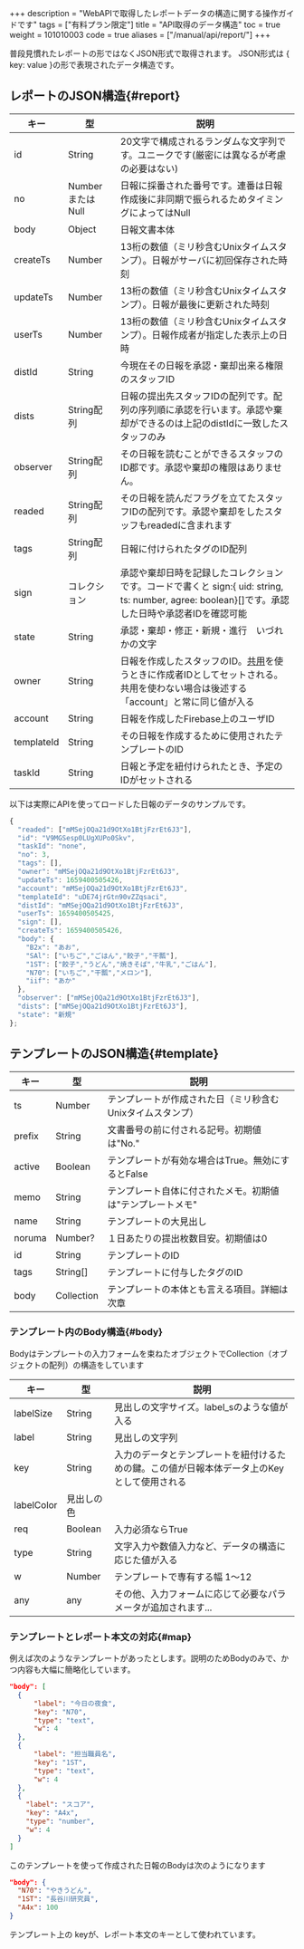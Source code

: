 +++
description = "WebAPIで取得したレポートデータの構造に関する操作ガイドです"
tags = ["有料プラン限定"]
title = "API取得のデータ構造"
toc = true
weight = 101010003
code = true
aliases = ["/manual/api/report/"]
+++

普段見慣れたレポートの形ではなくJSON形式で取得されます。
JSON形式は { key: value }の形で表現されたデータ構造です。

## レポートのJSON構造{#report}

|キー|型|説明|
|---|---|---|
|id|String|20文字で構成されるランダムな文字列です。ユニークです(厳密には異なるが考慮の必要はない)|
|no|NumberまたはNull|日報に採番された番号です。連番は日報作成後に非同期で振られるためタイミングによってはNull|
|body|Object|日報文書本体|
|createTs|Number|13桁の数値（ミリ秒含むUnixタイムスタンプ）。日報がサーバに初回保存された時刻|
|updateTs|Number|13桁の数値（ミリ秒含むUnixタイムスタンプ）。日報が最後に更新された時刻|
|userTs|Number|13桁の数値（ミリ秒含むUnixタイムスタンプ）。日報作成者が指定した表示上の日時|
|distId|String|今現在その日報を承認・棄却出来る権限のスタッフID|
|dists|String配列|日報の提出先スタッフIDの配列です。配列の序列順に承認を行います。承認や棄却ができるのは上記のdistIdに一致したスタッフのみ|
|observer|String配列|その日報を読むことができるスタッフのID郡です。承認や棄却の権限はありません。|
|readed|String配列|その日報を読んだフラグを立てたスタッフIDの配列です。承認や棄却をしたスタッフもreadedに含まれます|
|tags|String配列|日報に付けられたタグのID配列|
|sign|コレクション|承認や棄却日時を記録したコレクションです。コードで書くと sign:{ uid: string, ts: number, agree: boolean}[]です。承認した日時や承認者IDを確認可能|
|state|String|承認・棄却・修正・新規・進行　いづれかの文字|
|owner|String|日報を作成したスタッフのID。[共用](/docs/manual/initial-setting/staff-local/share/)を使うときに作成者IDとしてセットされる。共用を使わない場合は後述する「account」と常に同じ値が入る|
|account|String|日報を作成したFirebase上のユーザID|
|templateId|String|その日報を作成するために使用されたテンプレートのID|
|taskId|String|日報と予定を紐付けられたとき、予定のIDがセットされる|

以下は実際にAPIを使ってロードした日報のデータのサンプルです。

```javascript
{
  "readed": ["mMSejOQa21d9OtXo1BtjFzrEt6J3"],
  "id": "V9MGSesp0LUgXUPo0Skv",
  "taskId": "none",
  "no": 3,
  "tags": [],
  "owner": "mMSejOQa21d9OtXo1BtjFzrEt6J3",
  "updateTs": 1659400505426,
  "account": "mMSejOQa21d9OtXo1BtjFzrEt6J3",
  "templateId": "uDE74jrGtn90vZZqsaci",
  "distId": "mMSejOQa21d9OtXo1BtjFzrEt6J3",
  "userTs": 1659400505425,
  "sign": [],
  "createTs": 1659400505426,
  "body": {
    "B2x": "あお",
    "SAl": ["いちご","ごはん","餃子","干瓢"],
    "1ST": ["餃子","うどん","焼きそば","牛乳","ごはん"],
    "N70": ["いちご","干瓢","メロン"],
    "iif": "あか"
  },
  "observer": ["mMSejOQa21d9OtXo1BtjFzrEt6J3"],
  "dists": ["mMSejOQa21d9OtXo1BtjFzrEt6J3"],
  "state": "新規"
};
```

## テンプレートのJSON構造{#template}

|キー|型|説明|
|---|---|---|
|ts|Number|テンプレートが作成された日（ミリ秒含むUnixタイムスタンプ）|
|prefix|String|文書番号の前に付される記号。初期値は"No."|
|active|Boolean|テンプレートが有効な場合はTrue。無効にするとFalse|
|memo|String|テンプレート自体に付されたメモ。初期値は"テンプレートメモ"|
|name|String|テンプレートの大見出し|
|noruma|Number?|１日あたりの提出枚数目安。初期値は0|
|id|String|テンプレートのID|
|tags|String[]|テンプレートに付与したタグのID|
|body|Collection|テンプレートの本体とも言える項目。詳細は次章|

### テンプレート内のBody構造{#body}

Bodyはテンプレートの入力フォームを束ねたオブジェクトでCollection（オブジェクトの配列）の構造をしています

|キー|型|説明|
|---|---|---|
|labelSize|String|見出しの文字サイズ。label_sのような値が入る|
|label|String|見出しの文字列|
|key|String|入力のデータとテンプレートを紐付けるための鍵。この値が日報本体データ上のKeyとして使用される|
|labelColor|見出しの色|
|req|Boolean|入力必須ならTrue|
|type|String|文字入力や数値入力など、データの構造に応じた値が入る|
|w|Number|テンプレートで専有する幅 1〜12|
|any|any|その他、入力フォームに応じて必要なパラメータが追加されます...|

### テンプレートとレポート本文の対応{#map}


例えば次のようなテンプレートがあったとします。説明のためBodyのみで、かつ内容も大幅に簡略化しています。

```json
"body": [
  {
      "label": "今日の夜食",
      "key": "N70",
      "type": "text",
      "w": 4
  },
  {
      "label": "担当職員名",
      "key": "1ST",
      "type": "text",
      "w": 4
  },
  {
    "label": "スコア",
    "key": "A4x",
    "type": "number",
    "w": 4
  }
]
```

このテンプレートを使って作成された日報のBodyは次のようになります

```json
"body": {
  "N70": "やきうどん",
  "1ST": "長谷川研究員",
  "A4x": 100
}
```

テンプレート上の keyが、レポート本文のキーとして使われています。
